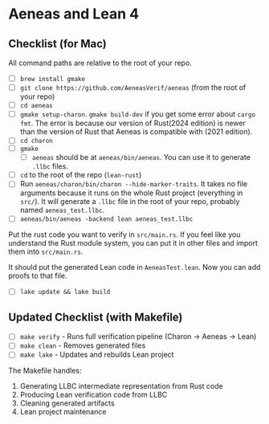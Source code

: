 # Aeneas and Lean 4

## Checklist (for Mac)

All command paths are relative to the root of your repo.

- [ ] `brew install gmake`
- [ ] `git clone https://github.com/AeneasVerif/aeneas` (from the root of your repo)
- [ ] `cd aeneas`
- [ ] `gmake setup-charon`. `gmake build-dev` if you get some error about `cargo fmt`. The error is because our version of Rust(2024 edition) is newer than the version of Rust that Aeneas is compatible with (2021 edition).
- [ ] `cd charon`
- [ ] `gmake`
  - [ ] `aeneas` should be at `aeneas/bin/aeneas`. You can use it to generate `.llbc` files.
- [ ] `cd` to the root of the repo (`lean-rust`)
- [ ] Run `aeneas/charon/bin/charon --hide-marker-traits`. It takes no file arguments because it runs on the whole Rust project (everything in `src/`). It will generate a `.llbc` file in the root of your repo, probably named `aeneas_test.llbc`.
- [ ] `aeneas/bin/aeneas -backend lean aeneas_test.llbc`

Put the rust code you want to verify in `src/main.rs`. If you feel like you understand the Rust module system, you can put it in other files and import them into `src/main.rs`.

It should put the generated Lean code in `AeneasTest.lean`. Now you can add proofs to that file.

- [ ] `lake update && lake build`

## Updated Checklist (with Makefile)

- [ ] `make verify` - Runs full verification pipeline (Charon → Aeneas → Lean)
- [ ] `make clean` - Removes generated files
- [ ] `make lake` - Updates and rebuilds Lean project

The Makefile handles:
1. Generating LLBC intermediate representation from Rust code
2. Producing Lean verification code from LLBC
3. Cleaning generated artifacts
4. Lean project maintenance
